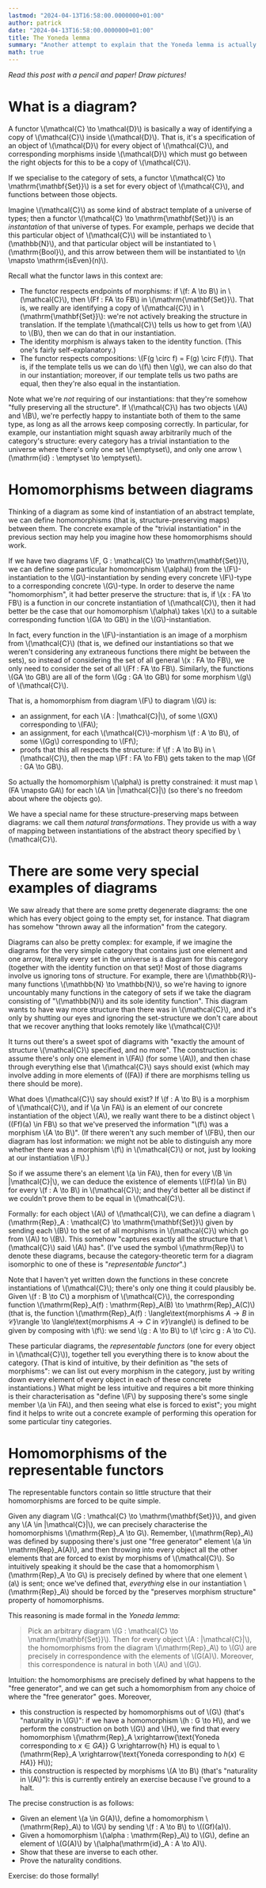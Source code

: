 ```yaml
---
lastmod: "2024-04-13T16:58:00.0000000+01:00"
author: patrick
date: "2024-04-13T16:58:00.0000000+01:00"
title: The Yoneda lemma
summary: "Another attempt to explain that the Yoneda lemma is actually intuitive."
math: true
---
```


*Read this post with a pencil and paper! Draw pictures!*

# What is a diagram?

A functor \\(\mathcal{C} \to \mathcal{D}\\) is basically a way of identifying a copy of \\(\mathcal{C}\\) inside \\(\mathcal{D}\\).
That is, it's a specification of an object of \\(\mathcal{D}\\) for every object of \\(\mathcal{C}\\), and corresponding morphisms inside \\(\mathcal{D}\\) which must go between the right objects for this to be a copy of \\(\mathcal{C}\\).

If we specialise to the category of sets, a functor \\(\mathcal{C} \to \mathrm{\mathbf{Set}}\\) is a set for every object of \\(\mathcal{C}\\), and functions between those objects.

Imagine \\(\mathcal{C}\\) as some kind of abstract template of a universe of types; then a functor \\(\mathcal{C} \to \mathrm{\mathbf{Set}}\\) is an *instantation* of that universe of types.
For example, perhaps we decide that this particular object of \\(\mathcal{C}\\) will be instantiated to \\(\mathbb{N}\\), and that particular object will be instantiated to \\(\mathrm{Bool}\\), and this arrow between them will be instantiated to \\(n \mapsto \mathrm{isEven}(n)\\).

Recall what the functor laws in this context are:

* The functor respects endpoints of morphisms: if \\(f: A \to B\\) in \\(\mathcal{C}\\), then \\(Ff : FA \to FB\\) in \\(\mathrm{\mathbf{Set}}\\). That is, we really are identifying a copy of \\(\mathcal{C}\\) in \\(\mathrm{\mathbf{Set}}\\): we're not actively breaking the structure in translation. If the template \\(\mathcal{C}\\) tells us how to get from \\(A\\) to \\(B\\), then we can do that in our instantiation.
* The identity morphism is always taken to the identity function. (This one's fairly self-explanatory.)
* The functor respects compositions: \\(F(g \circ f) = F(g) \circ F(f)\\). That is, if the template tells us we can do \\(f\\) then \\(g\\), we can also do that in our instantiation; moreover, if our template tells us two paths are equal, then they're also equal in the instantiation.

Note what we're *not* requiring of our instantiations: that they're somehow "fully preserving all the structure".
If \\(\mathcal{C}\\) has two objects \\(A\\) and \\(B\\), we're perfectly happy to instantiate both of them to the same type, as long as all the arrows keep composing correctly.
In particular, for example, our instantiation might squash away arbitrarily much of the category's structure: every category has a trivial instantiation to the universe where there's only one set \\(\emptyset\\), and only one arrow \\(\mathrm{id} : \emptyset \to \emptyset\\).

# Homomorphisms between diagrams

Thinking of a diagram as some kind of instantiation of an abstract template, we can define homomorphisms (that is, structure-preserving maps) between them.
The concrete example of the "trivial instantiation" in the previous section may help you imagine how these homomorphisms should work.

If we have two diagrams \\(F, G : \mathcal{C} \to \mathrm{\mathbf{Set}}\\), we can define some particular homomorphism \\(\alpha\\) from the \\(F\\)-instantiation to the \\(G\\)-instantiation by sending every concrete \\(F\\)-type to a corresponding concrete \\(G\\)-type.
In order to deserve the name "homomorphism", it had better preserve the structure: that is, if \\(x : FA \to FB\\) is a function in our concrete instantiation of \\(\mathcal{C}\\), then it had better be the case that our homomorphism \\(\alpha\\) takes \\(x\\) to a suitable corresponding function \\(GA \to GB\\) in the \\(G\\)-instantiation.

In fact, every function in the \\(F\\)-instantiation is an image of a morphism from \\(\mathcal{C}\\) (that is, we defined our instantiations so that we weren't considering any extraneous functions there might be between the sets), so instead of considering the set of all general \\(x : FA \to FB\\), we only need to consider the set of all \\(Ff : FA \to FB\\).
Similarly, the functions \\(GA \to GB\\) are all of the form \\(Gg : GA \to GB\\) for some morphism \\(g\\) of \\(\mathcal{C}\\).

That is, a homomorphism from diagram \\(F\\) to diagram \\(G\\) is:

* an assignment, for each \\(A : |\mathcal{C}|\\), of some \\(GX\\) corresponding to \\(FA\\);
* an assignment, for each \\(\mathcal{C}\\)-morphism \\(f : A \to B\\), of some \\(Gg\\) corresponding to \\(Ff\\);
* proofs that this all respects the structure: if \\(f : A \to B\\) in \\(\mathcal{C}\\), then the map \\(Ff : FA \to FB\\) gets taken to the map \\(Gf : GA \to GB\\).

So actually the homomorphism \\(\alpha\\) is pretty constrained: it must map \\(FA \mapsto GA\\) for each \\(A \in |\mathcal{C}|\\) (so there's no freedom about where the objects go).

We have a special name for these structure-preserving maps between diagrams: we call them *natural transformations*.
They provide us with a way of mapping between instantiations of the abstract theory specified by \\(\mathcal{C}\\).

# There are some very special examples of diagrams

We saw already that there are some pretty degenerate diagrams: the one which has every object going to the empty set, for instance.
That diagram has somehow "thrown away all the information" from the category.

Diagrams can also be pretty complex: for example, if we imagine the diagrams for the very simple category that contains just one element and one arrow, literally every set in the universe is a diagram for this category (together with the identity function on that set)!
Most of those diagrams involve us ignoring tons of structure.
For example, there are \\(\mathbb{R}\\)-many functions \\(\mathbb{N} \to \mathbb{N}\\), so we're having to ignore uncountably many functions in the category of sets if we take the diagram consisting of "\\(\mathbb{N}\\) and its sole identity function".
This diagram wants to have way more structure than there was in \\(\mathcal{C}\\), and it's only by shutting our eyes and ignoring the set-structure we don't care about that we recover anything that looks remotely like \\(\mathcal{C}\\)!

It turns out there's a sweet spot of diagrams with "exactly the amount of structure \\(\mathcal{C}\\) specified, and no more".
The construction is: assume there's only one element in \\(FA\\) (for some \\(A\\)), and then chase through everything else that \\(\mathcal{C}\\) says should exist (which may involve adding in more elements of \((FA\)) if there are morphisms telling us there should be more).

What does \\(\mathcal{C}\\) say should exist?
If \\(f : A \to B\\) is a morphism of \\(\mathcal{C}\\), and if \\(a \in FA\\) is an element of our concrete instantiation of the object \\(A\\), we really want there to be a distinct object \\((Ff)(a) \in FB\\) so that we've preserved the information "\\(f\\) was a morphism \\(A \to B\\)".
(If there weren't any such member of \\(FB\\), then our diagram has lost information: we might not be able to distinguish any more whether there was a morphism \\(f\\) in \\(\mathcal{C}\\) or not, just by looking at our instantiation \\(F\\).)

So if we assume there's an element \\(a \in FA\\), then for every \\(B \in |\mathcal{C}|\\), we can deduce the existence of elements \\((Ff)(a) \in B\\) for every \\(f : A \to B\\) in \\(\mathcal{C}\\); and they'd better all be distinct if we couldn't prove them to be equal in \\(\mathcal{C}\\).

Formally: for each object \\(A\\) of \\(\mathcal{C}\\), we can define a diagram \\(\mathrm{Rep}_A : \mathcal{C} \to \mathrm{\mathbf{Set}}\\) given by sending each \\(B\\) to the set of all morphisms in \\(\mathcal{C}\\) which go from \\(A\\) to \\(B\\).
This somehow "captures exactly all the structure that \\(\mathcal{C}\\) said \\(A\\) has".
(I've used the symbol \\(\mathrm{Rep}\\) to denote these diagrams, because the category-theoretic term for a diagram isomorphic to one of these is "*representable functor*".)

Note that I haven't yet written down the functions in these concrete instantiations of \\(\mathcal{C}\\); there's only one thing it could plausibly be.
Given \\(f : B \to C\\) a morphism of \\(\mathcal{C}\\), the corresponding function \\(\mathrm{Rep}_A(f) : \mathrm{Rep}_A(B) \to \mathrm{Rep}_A(C)\\) (that is, the function \\(\mathrm{Rep}_A(f) : \langle\text{morphisms $A \to B$ in $\mathcal{C}$}\rangle \to \langle\text{morphisms $A \to C$ in $\mathcal{C}$}\rangle\\) is defined to be given by composing with \\(f\\): we send \\(g : A \to B\\) to \\(f \circ g : A \to C\\).

These particular diagrams, the *representable functors* (one for every object in \\(\mathcal{C}\\)), together tell you everything there is to know about the category.
(That is kind of intuitive, by their definition as "the sets of morphisms": we can list out every morphism in the category, just by writing down every element of every object in each of these concrete instantiations.)
What might be less intuitive and requires a bit more thinking is their characterisation as "define \\(F\\) by supposing there's some single member \\(a \in FA\\), and then seeing what else is forced to exist"; you might find it helps to write out a concrete example of performing this operation for some particular tiny categories.

# Homomorphisms of the representable functors

The representable functors contain so little structure that their homomorphisms are forced to be quite simple.

Given any diagram \\(G : \mathcal{C} \to \mathrm{\mathbf{Set}}\\), and given any \\(A \in |\mathcal{C}|\\), we can precisely characterise the homomorphisms \\(\mathrm{Rep}_A \to G\\).
Remember, \\(\mathrm{Rep}_A\\) was defined by supposing there's just one "free generator" element \\(a \in \mathrm{Rep}_A(A)\\), and then throwing into every object all the other elements that are forced to exist by morphisms of \\(\mathcal{C}\\).
So intuitively speaking it should be the case that a homomorphism \\(\mathrm{Rep}_A \to G\\) is precisely defined by where that one element \\(a\\) is sent; once we've defined that, *everything* else in our instantiation \\(\mathrm{Rep}_A\\) should be forced by the "preserves morphism structure" property of homomorphisms.

This reasoning is made formal in the *Yoneda lemma*:

> Pick an arbitrary diagram \\(G : \mathcal{C} \to \mathrm{\mathbf{Set}}\\). Then for every object \\(A : |\mathcal{C}|\\), the homomorphisms from the diagram \\(\mathrm{Rep}_A\\) to \\(G\\) are precisely in correspondence with the elements of \\(G(A)\\). Moreover, this correspondence is natural in both \\(A\\) and \\(G\\).

Intuition: the homomorphisms are precisely defined by what happens to the "free generator", and we can get such a homomorphism from any choice of where the "free generator" goes.
Moreover,
* this construction is respected by homomorphisms out of \\(G\\) (that's "naturality in \\(G\\)": if we have a homomorphism \\(h : G \to H\\), and we perform the construction on both \\(G\\) and \\(H\\), we find that every homomorphism \\(\mathrm{Rep}_A \xrightarrow{\text{Yoneda corresponding to $x \in GA$}} G \xrightarrow{h} H\\) is equal to \\(\mathrm{Rep}_A \xrightarrow{\text{Yoneda corresponding to $h(x) \in HA$}} H\\));
* this construction is respected by morphisms \\(A \to B\\) (that's "naturality in \\(A\\)"): this is currently entirely an exercise because I've ground to a halt.

The precise construction is as follows:

* Given an element \\(a \in G(A)\\), define a homomorphism \\(\mathrm{Rep}_A\\) to \\(G\\) by sending \\(f : A \to B\\) to \\((Gf)(a)\\).
* Given a homomorphism \\(\alpha : \mathrm{Rep}_A\\) to \\(G\\), define an element of \\(G(A)\\) by \\(\alpha(\mathrm{id}_A : A \to A)\\).
* Show that these are inverse to each other.
* Prove the naturality conditions.

Exercise: do those formally!

